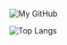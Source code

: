 <!--
**fbuetler/fbuetler** is a ✨ _special_ ✨ repository because its `README.md` (this file) appears on your GitHub profile.

Here are some ideas to get you started:

- 🔭 I’m currently working on ...
- 🌱 I’m currently learning ...
- 👯 I’m looking to collaborate on ...
- 🤔 I’m looking for help with ...
- 💬 Ask me about ...
- 📫 How to reach me: ...
- 😄 Pronouns: ...
- ⚡ Fun fact: ...
-->

![My GitHub](https://github-readme-stats.vercel.app/api?username=fbuetler&count_private=true&theme=dark&show_icons=true)

![Top Langs](https://github-readme-stats.vercel.app/api/top-langs/?username=fbuetler&count_private=true&hide=html&langs_count=5&theme=dark&show_icons=true&layout=compact)
